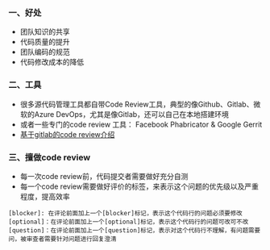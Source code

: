 ### 一、好处
- 团队知识的共享
- 代码质量的提升
- 团队编码的规范
- 代码修改成本的降低

### 二、工具
- 很多源代码管理工具都自带Code Review工具，典型的像Github、Gitlab、微软的Azure DevOps，尤其是像Gitlab，还可以自己在本地搭建环境
- 或者一些专门的code review 工具： Facebook Phabricator & Google Gerrit
- [基于gitlab的code review介绍](https://www.cnblogs.com/ken-io/p/gitlab-code-review-tutorial.html)

### 三、擅做code review
- 每一次code review前，代码提交者需要做好充分自测
- 每一个code review需要做好评价的标签，来表示这个问题的优先级以及严重程度，提高效率
```$xslt
[blocker]: 在评论前面加上一个[blocker]标记，表示这个代码行的问题必须要修改
[optional]：在评论前面加上一个[optional]标记，表示这个代码行的问题可改可不改
[question]：在评论前面加上一个[question]标记，表示对这个代码行不理解，有问题需要问，被审查者需要针对问题进行回复澄清
```